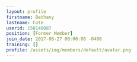 ```yaml
---
layout: profile
firstname: Bethany
lastname: Cote
userid: 150140087
position: [Former Member]
join_date: 2017-06-27 00:00:00 -0400
training: []
profile: /assets/img/members/default/avatar.png
---
```

